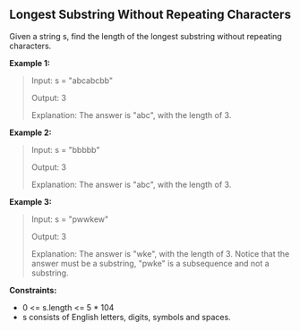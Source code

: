 ## Longest Substring Without Repeating Characters

Given a string s, find the length of the longest substring without repeating characters.

**Example 1:**

> Input: s = "abcabcbb"
>
> Output: 3
>
> Explanation: The answer is "abc", with the length of 3.

**Example 2:**

> Input: s = "bbbbb"
>
> Output: 3
>
> Explanation: The answer is "abc", with the length of 3.

**Example 3:**

> Input: s = "pwwkew"
>
> Output: 3
>
> Explanation: The answer is "wke", with the length of 3.
> Notice that the answer must be a substring, "pwke" is a subsequence and not a substring.

**Constraints:**

- 0 <= s.length <= 5 * 104
- s consists of English letters, digits, symbols and spaces.